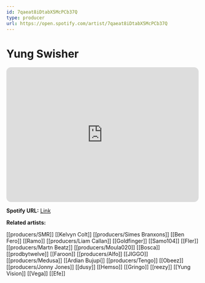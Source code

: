 ```yaml
---
id: 7qaeat8iDtabX5McPCb37Q
type: producer
url: https://open.spotify.com/artist/7qaeat8iDtabX5McPCb37Q
---
```

# Yung Swisher

<iframe style="border-radius:12px" src="https://open.spotify.com/embed/artist/7qaeat8iDtabX5McPCb37Q" width="100%" height="352" frameBorder="0" allowfullscreen="" allow="autoplay; clipboard-write; encrypted-media; fullscreen; picture-in-picture" loading="lazy"></iframe>

**Spotify URL:** [Link](https://open.spotify.com/artist/7qaeat8iDtabX5McPCb37Q)

**Related artists:**

[[producers/SMR]]
[[Kelvyn Colt]]
[[producers/Simes Branxons]]
[[Ben Fero]]
[[Ramo]]
[[producers/Liam Callan]]
[[Goldfinger]]
[[Samo104]]
[[Fler]]
[[producers/Martn Beatz]]
[[producers/Moula020]]
[[Bosca]]
[[prodbytwelve]]
[[Faroon]]
[[producers/Alfo]]
[[JIGGO]]
[[producers/Medusa]]
[[Ardian Bujupi]]
[[producers/Tengo]]
[[Obeez]]
[[producers/Jonny Jones]]
[[dusy]]
[[Hemso]]
[[Gringo]]
[[reezy]]
[[Yung Vision]]
[[Vega]]
[[Efe]]
